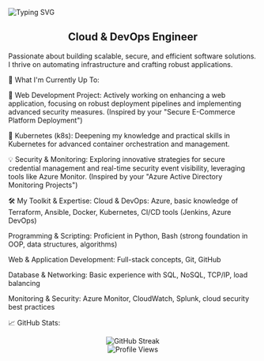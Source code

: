 
  ![Typing SVG](https://readme-typing-svg.herokuapp.com?font=Fira+Code&size=26&duration=3000&pause=150&repeat=false&random=false&width=435&lines=Hi+%F0%9F%91%8B%2C+I'm+Dheeeraj+Parihar)

<h2 align="center">Cloud & DevOps Engineer </h2>
<p align="center">

Passionate about building scalable, secure, and efficient software solutions. I thrive on automating infrastructure and crafting robust applications.
</p>

🚀 What I'm Currently Up To:

🔭 Web Development Project: Actively working on enhancing a web application, focusing on robust deployment pipelines and implementing advanced security measures. (Inspired by your "Secure E-Commerce Platform Deployment")

🌱 Kubernetes (k8s): Deepening my knowledge and practical skills in Kubernetes for advanced container orchestration and management.

💡 Security & Monitoring: Exploring innovative strategies for secure credential management and real-time security event visibility, leveraging tools like  Azure Monitor. (Inspired by your "Azure Active Directory Monitoring Projects")

🛠️ My Toolkit & Expertise:
Cloud & DevOps: Azure, basic knowledge of Terraform, Ansible, Docker, Kubernetes, CI/CD tools (Jenkins, Azure DevOps)

Programming & Scripting: Proficient in Python, Bash (strong foundation in OOP, data structures, algorithms)

Web & Application Development: Full-stack concepts, Git, GitHub

Database & Networking: Basic experience with SQL, NoSQL, TCP/IP, load balancing

Monitoring & Security: Azure Monitor, CloudWatch, Splunk, cloud security best practices

📈 GitHub Stats:
<p align="center">
<img src="https://streak-stats.demolab.com?user=Dheeraj0-0&theme=dark&hide_border=true" alt="GitHub Streak">
<br>
<img src="https://komarev.com/ghpvc/?username=Dheeraj0-0&color=268F77&label=Profile+Views" alt="Profile Views">
</p>

